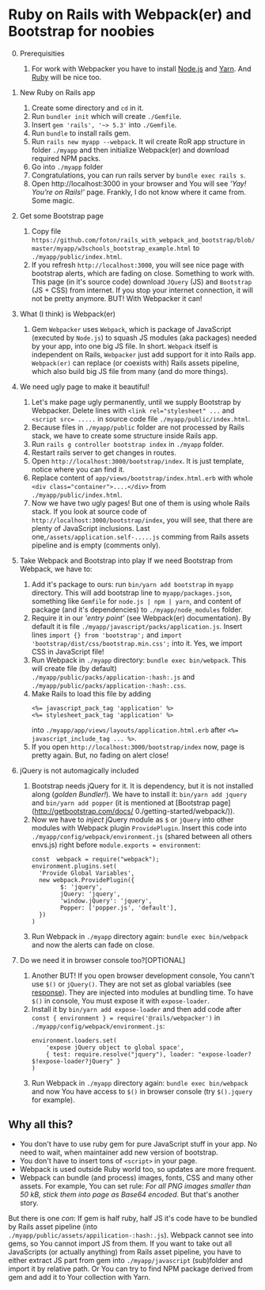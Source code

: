 # Ruby on Rails with Webpack(er) and Bootstrap for noobies
0. Prerequisities
   1. For work with Webpacker you have to install [Node.js](https://nodejs.org/en/download/package-manager/)
and [Yarn](https://yarnpkg.com/lang/en/docs/install/). And [Ruby](https://www.ruby-lang.org/en/) will be nice too.

1. New Ruby on Rails app
   1. Create some directory and `cd` in it.
   2. Run `bundler init` which will create `./Gemfile`.
   3. Insert `gem 'rails', '~> 5.3'` into `./Gemfile`.
   4. Run `bundle` to install rails gem.
   5. Run `rails new myapp --webpack`. It wil create RoR app structure in folder `./myapp` and then initialize Webpack(er) and download required NPM packs.
   6. Go into `./myapp` folder
   7. Congratulations, you can run rails server by `bundle exec rails s`.
   8. Open http://localhost:3000 in your browser and You will see _'Yay! You’re on Rails!'_ page. Frankly, I do not know where it came from. Some magic.

2. Get some Bootstrap page
   1. Copy file `https://github.com/foton/rails_with_webpack_and_bootstrap/blob/master/myapp/w3schools_bootstrap_example.html` to `./myapp/public/index.html`.
   2. If you refresh `http://localhost:3000`, you will see nice page with bootstrap alerts, which are fading on close. Something to work with. This page (in it's source code) download `JQuery` (JS) and `Bootstrap` (JS + CSS) from internet. If you stop your internet connection, it will not be pretty anymore. BUT! With Webpacker it can!

3. What (I think) is Webpack(er)
   1. Gem `Webpacker` uses `Webpack`, which is package of JavaScript (executed by `Node.js`) to squash JS modules (aka packages) needed by your app, into one big JS file. In short. `Webpack` itself is independent on Rails, `Webpacker` just add support for it into Rails app. `Webpack(er)` can replace (or coexists with) Rails assets pipeline, which also build big JS file from many (and do more things).

4. We need ugly page to make it beautiful!
   1. Let's make page ugly permanently, until we supply Bootstrap by Webpacker. Delete lines with `<link rel="stylesheet" ...` and `<script src= .....` in source code file `./myapp/public/index.html`.
   2. Because files in `./myapp/public` folder are not processed by Rails stack, we have to create some structure inside Rails app.
   3. Run `rails g controller bootstrap index` in `./myapp` folder.
   4. Restart rails server to get changes in routes.
   5. Open `http://localhost:3000/bootstrap/index`. It is just template, notice where you can find it.
   6. Replace content of `app/views/bootstrap/index.html.erb` with whole `<div class="container">....</div>` from `./myapp/public/index.html`.
   7. Now we have two ugly pages! But one of them is using whole Rails stack. If you look at source code of `http://localhost:3000/bootstrap/index`, you will see, that there are plenty of JavaScript inclusions. Last one,`/assets/application.self-.....js` comming from Rails assets pipeline and is empty (comments only).

5. Take Webpack and Bootstrap into play
   If we need Bootstrap from Webpack, we have to:
   1. Add it's package to ours: run `bin/yarn add bootstrap` in `myapp` directory. This will add bootstrap line to `myapp/packages.json`, something like `Gemfile` for `node.js | npm | yarn`, and content of package (and it's dependencies) to `./myapp/node_modules` folder.
   2. Require it in our _'entry point'_ (see Webpack(er) documentation). By default it is file `./myapp/javascript/packs/application.js`. Insert lines `import {} from 'bootstrap';` and  `import 'bootstrap/dist/css/bootstrap.min.css';` into it. Yes, we import CSS in JavaScript file!
   3. Run Webpack in `./myapp` directory: `bundle exec bin/webpack`. This will create file (by default) `./myapp/public/packs/application-:hash:.js` and `./myapp/public/packs/application-:hash:.css`.
   4. Make Rails to load this file by adding
      ```
      <%= javascript_pack_tag 'application' %>
      <%= stylesheet_pack_tag 'application' %>
      ```
      into `./myapp/app/views/layouts/application.html.erb` after `<%= javascript_include_tag ... %>`.
   5. If you open `http://localhost:3000/bootstrap/index` now, page is pretty again. But, no fading on alert close!

6. jQuery is not automagically included
   1. Bootstrap needs jQuery for it. It is dependency, but it is not installed along (_golden Bundler!_).
We have to install it: `bin/yarn add jquery` and  `bin/yarn add popper` (it is mentioned at [Bootstrap page](http://getbootstrap.com/docs/ 0./getting-started/webpack/)).
   2. Now we have to _inject_ jQuery module as `$` or `jQuery` into other modules with Webpack plugin `ProvidePlugin`. Insert this code into `./myapp/config/webpack/environment.js` (shared between all others envs.js) right before `module.exports = environment`:
        ```
        const  webpack = require("webpack");
        environment.plugins.set(
          'Provide Global Variables',
          new webpack.ProvidePlugin({
                $: 'jquery',
                jQuery: 'jquery',
                'window.jQuery': 'jquery',
                Popper: ['popper.js', 'default'],
          })
        )
        ```
   3. Run Webpack in `./myapp` directory again: `bundle exec bin/webpack` and now the alerts can fade on close.

7. Do we need it in browser console too?[OPTIONAL]
   1. Another BUT! If you open browser development console, You cann't use `$()` or `jQuery()`. They are not set as global variables (see [response](https://stackoverflow.com/a/30766733/1223501)). They are injected into modules at bundling time. To have `$()` in console, You must expose it with `expose-loader`.
   2. Install it by `bin/yarn add expose-loader` and then add code after `const { environment } = require('@rails/webpacker')` in `./myapp/config/webpack/environment.js`:
        ```
        environment.loaders.set(
            'expose jQuery object to global space',
            { test: require.resolve("jquery"), loader: "expose-loader?$!expose-loader?jQuery" }
        )
        ```
   2. Run Webpack in `./myapp` directory again: `bundle exec bin/webpack` and now You have access to `$()` in browser console (try `$().jquery` for example).

## Why all this?
* You don't have to use ruby gem for pure JavaScript stuff in your app. No need to wait, when maintainer add new version of bootstrap.
* You don't have to insert tons of `<script>` in your page.
* Webpack is used outside Ruby world too, so updates are more frequent.
* Webpack can bundle (and process) images, fonts, CSS and many other assets. For example, You can set rule: _For all PNG images smaller than 50 kB, stick them into page as Base64 encoded_. But that's another story.

But there is one *con*: If gem is half ruby, half JS it's code have to be bundled by Rails asset pipeline (into `./myapp/public/assets/appilication-:hash:.js`). Webpack cannot see into gems, so You cannot import JS from them.
If you want to take out all JavaScripts (or actually anything) from Rails asset pipeline, you have to either extract JS part from gem into `./myapp/javascript` (sub)folder and import it by relative path. Or You can try to find NPM package derived from gem  and add it to  Your collection with Yarn.










